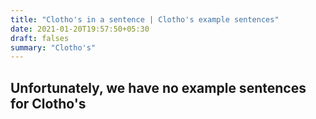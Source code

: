 ```yaml
---
title: "Clotho's in a sentence | Clotho's example sentences"
date: 2021-01-20T19:57:50+05:30
draft: falses
summary: "Clotho's"
---
```

## Unfortunately, we have no example sentences for Clotho's                 
